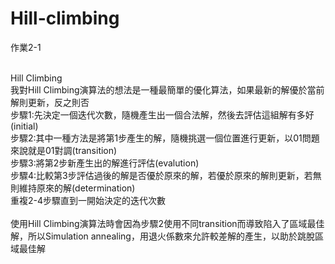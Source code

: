 # Hill-climbing
作業2-1<br><br>

Hill Climbing<br>
我對Hill Climbing演算法的想法是一種最簡單的優化算法，如果最新的解優於當前解則更新，反之則否<br>
步驟1:先決定一個迭代次數，隨機產生出一個合法解，然後去評估這組解有多好(initial)<br>
步驟2:其中一種方法是將第1步產生的解，隨機挑選一個位置進行更新，以01問題來說就是01對調(transition)<br>
步驟3:將第2步新產生出的解進行評估(evalution)<br>
步驟4:比較第3步評估過後的解是否優於原來的解，若優於原來的解則更新，若無則維持原來的解(determination)<br>
重複2-4步驟直到一開始決定的迭代次數<br><br>
使用Hill Climbing演算法時會因為步驟2使用不同transition而導致陷入了區域最佳解，所以Simulation annealing，用退火係數來允許較差解的產生，以助於跳脫區域最佳解<br><br><br>
